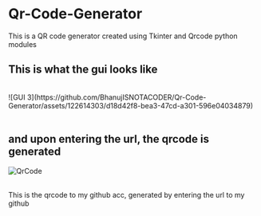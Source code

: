 # Qr-Code-Generator
This is a QR code generator created using Tkinter and Qrcode python modules

## This is what the gui looks like 
<br>
![GUI 3](https://github.com/BhanujISNOTACODER/Qr-Code-Generator/assets/122614303/d18d42f8-bea3-47cd-a301-596e04034879)
<br><br>

## and upon entering the url, the qrcode is generated
![QrCode](https://github.com/BhanujISNOTACODER/Qr-Code-Generator/assets/122614303/f0536ed0-da83-4084-aeef-6a14604a5e84)
<br><br>

This is the qrcode to my github acc, generated by entering the url to my github
